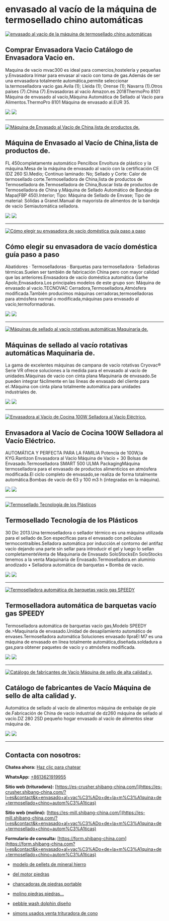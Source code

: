 # envasado al vacío de la máquina de termosellado chino automáticas

<a href="https://swt.shibang-china.com/?l=es&img&k=envasado+al+vac%C3%ADo+de+la+m%C3%A1quina+de+termosellado+chino+autom%C3%A1ticas" target="_blank">![envasado al vacío de la máquina de termosellado chino automáticas](http://static.shibang-china.com/all-800x300/980.jpg)</a>

## Comprar Envasadora Vacio Catálogo de Envasadora Vacio en.
Maquina de vacío mvac300 es ideal para comercios,hostelería y pequeñas y.Envasadora Irimar para envasar al vacío con toma de gas.Además de ser una envasadora totalmente automática,permite seleccionar la.termoselladora vacio gas.Avila (1); Lleida (1); Orense (1); Navarra (1).Otros países (7).China (7).Envasadoras al vacío Amazon.es 2018ThermoPro 8101 Máquina de envasado al vacío,Máquina Automática de Sellado al Vacío para Alimentos.ThermoPro 8101 Máquina de envasado al.EUR 35.


<a href="https://whatsapp.shibangsoft.com/WhatsApp.php" target="_blank" title="WhatsApp">![](http://static.shibang-china.com/icon/whatsapp.png)</a> <a href="https://swt.shibang-china.com/?l=es&icon&k=envasado+al+vac%C3%ADo+de+la+m%C3%A1quina+de+termosellado+chino+autom%C3%A1ticas" target="_blank">![](http://static.shibang-china.com/icon/chat-es.png)</a>

---

<a href="https://swt.shibang-china.com/?l=es&img&k=envasado+al+vac%C3%ADo+de+la+m%C3%A1quina+de+termosellado+chino+autom%C3%A1ticas" target="_blank">![Máquina de Envasado al Vacío de China,lista de productos de.](http://static.shibang-china.com/all-800x300/67.jpg)</a>

## Máquina de Envasado al Vacío de China,lista de productos de.
FL 450completamente automático Pencilbox Envoltura de plástico y la máquina.Mesa de la máquina de envasado al vacío con la certificación CE (DZ 260 S).Medio; Continuo laminado: No; Sellado y Corte: Calor de termosellado corte.Termoselladora de China,lista de productos de Termoselladora de.Termoselladora de China,Buscar lista de productos de Termoselladora de China y.Máquina de Sellado Automático de Bandeja de Mapa(FBP 450).Interior; Tipo: Máquina de Sellado de Envase; Tipo de material: Sólidas a Granel.Manual de mayorista de alimentos de la bandeja de vacío Semiautomática selladora.


<a href="https://whatsapp.shibangsoft.com/WhatsApp.php" target="_blank" title="WhatsApp">![](http://static.shibang-china.com/icon/whatsapp.png)</a> <a href="https://swt.shibang-china.com/?l=es&icon&k=envasado+al+vac%C3%ADo+de+la+m%C3%A1quina+de+termosellado+chino+autom%C3%A1ticas" target="_blank">![](http://static.shibang-china.com/icon/chat-es.png)</a>

---

<a href="https://swt.shibang-china.com/?l=es&img&k=envasado+al+vac%C3%ADo+de+la+m%C3%A1quina+de+termosellado+chino+autom%C3%A1ticas" target="_blank">![Cómo elegir su envasadora de vacío doméstica guía paso a paso](http://static.shibang-china.com/all-800x300/245.jpg)</a>

## Cómo elegir su envasadora de vacío doméstica guía paso a paso
Abatidores &middot; Termoselladoras &middot; Barquetas para termoselladora &middot; Selladoras térmicas.Suelen ser también de fabricación China pero con mayor calidad que las anteriores.Envasadora de vacío doméstica automática Garhe Apolo,Envasadora.Los principales modelos de este grupo son: Máquina de envasado al vacío.TECNOVAC Cerradora,Termoselladora,Atmósfera modificada.También producimos máquinas cerradoras,termoselladoras para atmósfera normal o modificada,máquinas para envasado al vacío,termoformadoras.


<a href="https://whatsapp.shibangsoft.com/WhatsApp.php" target="_blank" title="WhatsApp">![](http://static.shibang-china.com/icon/whatsapp.png)</a> <a href="https://swt.shibang-china.com/?l=es&icon&k=envasado+al+vac%C3%ADo+de+la+m%C3%A1quina+de+termosellado+chino+autom%C3%A1ticas" target="_blank">![](http://static.shibang-china.com/icon/chat-es.png)</a>

---

<a href="https://swt.shibang-china.com/?l=es&img&k=envasado+al+vac%C3%ADo+de+la+m%C3%A1quina+de+termosellado+chino+autom%C3%A1ticas" target="_blank">![Máquinas de sellado al vacío rotativas automáticas Maquinaria de.](http://static.shibang-china.com/all-800x300/1341.jpg)</a>

## Máquinas de sellado al vacío rotativas automáticas Maquinaria de.
La gama de excelentes máquinas de campana de vacío rotativas Cryovac® Serie VR ofrece soluciones a la medida para el envasado al vacío de unidades.Máquinas de vacio con cinta plana Maquinaria de envasado.Se pueden integrar fácilmente en las líneas de envasado del cliente para el.:Máquina con cinta plana totalmente automática para unidades industriales de.


<a href="https://whatsapp.shibangsoft.com/WhatsApp.php" target="_blank" title="WhatsApp">![](http://static.shibang-china.com/icon/whatsapp.png)</a> <a href="https://swt.shibang-china.com/?l=es&icon&k=envasado+al+vac%C3%ADo+de+la+m%C3%A1quina+de+termosellado+chino+autom%C3%A1ticas" target="_blank">![](http://static.shibang-china.com/icon/chat-es.png)</a>

---

<a href="https://swt.shibang-china.com/?l=es&img&k=envasado+al+vac%C3%ADo+de+la+m%C3%A1quina+de+termosellado+chino+autom%C3%A1ticas" target="_blank">![Envasadora al Vacío de Cocina 100W Selladora al Vacío Eléctrico.](http://static.shibang-china.com/all-800x300/1434.jpg)</a>

## Envasadora al Vacío de Cocina 100W Selladora al Vacío Eléctrico.
AUTOMÁTICA Y PERFECTA PARA LA FAMILIA Potencia de 100W,la KYG.Rantizon Envasadora al Vacío Máquina de Vacío + 30 Bolsas de Envasado.Termoselladora SMART 500 ULMA PackagingMáquina termoselladora para el envasado de productos alimenticios en atmósfera modificada.El ciclo completo de envasado,se realiza de forma totalmente automática.Bombas de vacío de 63 y 100 m3 h (integradas en la máquina).


<a href="https://whatsapp.shibangsoft.com/WhatsApp.php" target="_blank" title="WhatsApp">![](http://static.shibang-china.com/icon/whatsapp.png)</a> <a href="https://swt.shibang-china.com/?l=es&icon&k=envasado+al+vac%C3%ADo+de+la+m%C3%A1quina+de+termosellado+chino+autom%C3%A1ticas" target="_blank">![](http://static.shibang-china.com/icon/chat-es.png)</a>

---

<a href="https://swt.shibang-china.com/?l=es&img&k=envasado+al+vac%C3%ADo+de+la+m%C3%A1quina+de+termosellado+chino+autom%C3%A1ticas" target="_blank">![Termosellado Tecnología de los Plásticos](http://static.shibang-china.com/all-800x300/923.jpg)</a>

## Termosellado Tecnología de los Plásticos
30 Dic 2013.Una termoselladora o sellador térmico es una máquina utilizada para el sellado de.Son específicas para el envasado con películas termocontraíbles.Selladora automática por inducción.el contorno del antifaz vacío dejando una parte sin sellar para introducir el gel y luego lo sellan completamenteVenta de Maquinaria de Envasado SoloStocksEn SoloStocks tenemos a la venta Maquinaria de Envasado.Termoselladora.en aluminio anodizado • Selladora automática de barquetas • Bomba de vacio.


<a href="https://whatsapp.shibangsoft.com/WhatsApp.php" target="_blank" title="WhatsApp">![](http://static.shibang-china.com/icon/whatsapp.png)</a> <a href="https://swt.shibang-china.com/?l=es&icon&k=envasado+al+vac%C3%ADo+de+la+m%C3%A1quina+de+termosellado+chino+autom%C3%A1ticas" target="_blank">![](http://static.shibang-china.com/icon/chat-es.png)</a>

---

<a href="https://swt.shibang-china.com/?l=es&img&k=envasado+al+vac%C3%ADo+de+la+m%C3%A1quina+de+termosellado+chino+autom%C3%A1ticas" target="_blank">![Termoselladora automática de barquetas vacío gas SPEEDY](http://static.shibang-china.com/all-800x300/828.jpg)</a>

## Termoselladora automática de barquetas vacío gas SPEEDY
Termoselladora automática de barquetas vacío gas,Modelo SPEEDY de.&gt;Maquinaria de envasado.Unidad de desapilamiento automático de envases.Termoselladora automática Soluciones envasado IlpraEl M7 es una máquina de envasado en línea totalmente automática,diseñada.soldadura a gas,para obtener paquetes de vacío y o atmósfera modificada.


<a href="https://whatsapp.shibangsoft.com/WhatsApp.php" target="_blank" title="WhatsApp">![](http://static.shibang-china.com/icon/whatsapp.png)</a> <a href="https://swt.shibang-china.com/?l=es&icon&k=envasado+al+vac%C3%ADo+de+la+m%C3%A1quina+de+termosellado+chino+autom%C3%A1ticas" target="_blank">![](http://static.shibang-china.com/icon/chat-es.png)</a>

---

<a href="https://swt.shibang-china.com/?l=es&img&k=envasado+al+vac%C3%ADo+de+la+m%C3%A1quina+de+termosellado+chino+autom%C3%A1ticas" target="_blank">![Catálogo de fabricantes de Vacío Máquina de sello de alta calidad y.](http://static.shibang-china.com/all-800x300/1385.jpg)</a>

## Catálogo de fabricantes de Vacío Máquina de sello de alta calidad y.
Automática de sellado al vacío de alimentos máquina de embalaje de pie de.Fabricación de China de vacío industrial de dz260 máquina de sellado al vacío.DZ 280 2SD pequeño hogar envasado al vacío de alimentos slear máquina de.

<a href="https://whatsapp.shibangsoft.com/WhatsApp.php" target="_blank" title="WhatsApp">![](http://static.shibang-china.com/icon/whatsapp.png)</a> <a href="https://swt.shibang-china.com/?l=es&icon&k=envasado+al+vac%C3%ADo+de+la+m%C3%A1quina+de+termosellado+chino+autom%C3%A1ticas" target="_blank">![](http://static.shibang-china.com/icon/chat-es.png)</a>

---
## Contacta con nosotros:

**Chatea ahora:** [Haz clic para chatear](https://swt.shibang-china.com?l=es&contact&k=envasado+al+vac%C3%ADo+de+la+m%C3%A1quina+de+termosellado+chino+autom%C3%A1ticas)

**WhatsApp:**  [+8613621919955](https://whatsapp.shibangsoft.com/WhatsApp.php)

**Sitio web (trituradora):** [https://es-crusher.shibang-china.com/](https://es-crusher.shibang-china.com/?l=es&contact&k=envasado+al+vac%C3%ADo+de+la+m%C3%A1quina+de+termosellado+chino+autom%C3%A1ticas)

**Sitio web (molino):** [https://es-mill.shibang-china.com/](https://es-mill.shibang-china.com/?l=es&contact&k=envasado+al+vac%C3%ADo+de+la+m%C3%A1quina+de+termosellado+chino+autom%C3%A1ticas)

**Formulario de consulta:** [https://form.shibang-china.com](https://form.shibang-china.com?l=es&contact&k=envasado+al+vac%C3%ADo+de+la+m%C3%A1quina+de+termosellado+chino+autom%C3%A1ticas)

* [modelo de pellets de mineral hierro](../53/modelo%20de%20pellets%20de%20mineral%20hierro.md)

* [del motor piedras](../51/del%20motor%20piedras.md)

* [chancadoras de piedras portable](../60/chancadoras%20de%20piedras%20portable.md)

* [molino piedras piedras…](../51/molino%20piedras%20piedras%E2%80%A6.md)

* [pebble wash dolphin diseño](../61/pebble%20wash%20dolphin%20dise%C3%B1o.md)

* [simons usados venta trituradora de cono](../54/simons%20usados%20venta%20trituradora%20de%20cono.md)